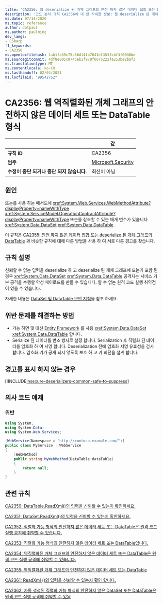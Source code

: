 ```yaml
---
title: 'CA2356: 웹 deserialize 된 개체 그래프의 안전 하지 않은 데이터 집합 또는 DataTable 형식 (코드 분석)'
description: '코드 분석 규칙 CA2356에 대 한 자세한 정보: 웹 deserialize 된 개체 그래프의 안전 하지 않은 데이터 집합 또는 DataTable 형식'
ms.date: 07/14/2020
ms.topic: reference
author: dotpaul
ms.author: paulming
dev_langs:
- CSharp
f1_keywords:
- CA2356
ms.openlocfilehash: 1ab1fa39c75c50d141b7041e1353fcbf3f0030be
ms.sourcegitcommit: 4df8e005c074ceb1f978f007b222fe253be2baf3
ms.translationtype: MT
ms.contentlocale: ko-KR
ms.lasthandoff: 02/04/2021
ms.locfileid: "99542762"
---
```

# <a name="ca2356-unsafe-dataset-or-datatable-type-in-web-deserialized-object-graph"></a>CA2356: 웹 역직렬화된 개체 그래프의 안전하지 않은 데이터 세트 또는 DataTable 형식

| | 값 |
|-|-|
| **규칙 ID** |CA2356|
| **범주** |[Microsoft.Security](security-warnings.md)|
| **수정이 중단 되거나 중단 되지 않습니다.** |최신이 아님|

## <a name="cause"></a>원인

또는를 사용 하는 메서드에 <xref:System.Web.Services.WebMethodAttribute?displayProperty=nameWithType> <xref:System.ServiceModel.OperationContractAttribute?displayProperty=nameWithType> 또는를 참조할 수 있는 매개 변수가 있습니다 <xref:System.Data.DataSet> <xref:System.Data.DataTable> .

이 규칙은 [CA2355: 안전 하지 않은 데이터 집합 또는 deserialize 된 개체 그래프의 DataTable](ca2355.md) 과 비슷한 규칙에 대해 다른 방법을 사용 하 여 서로 다른 경고를 찾습니다.

## <a name="rule-description"></a>규칙 설명

신뢰할 수 없는 입력을 deserialize 하 고 deserialize 된 개체 그래프에 또는가 포함 된 경우 <xref:System.Data.DataSet> <xref:System.Data.DataTable> 공격자는 서비스 거부 공격을 수행할 악성 페이로드를 만들 수 있습니다. 알 수 없는 원격 코드 실행 취약점이 있을 수 있습니다.

자세한 내용은 [DataSet 및 DataTable 보안 지침](../../../framework/data/adonet/dataset-datatable-dataview/security-guidance.md)을 참조 하세요.

## <a name="how-to-fix-violations"></a>위반 문제를 해결하는 방법

- 가능 하면 및 대신 [Entity Framework](/ef/) 를 사용 <xref:System.Data.DataSet> <xref:System.Data.DataTable> 합니다.
- Serialize 된 데이터를 변조 방지로 설정 합니다. Serialization 후 직렬화 된 데이터를 암호화 하 여 서명 합니다. Deserialization 전에 암호화 서명 유효성을 검사 합니다. 암호화 키가 공개 되지 않도록 보호 하 고 키 회전을 설계 합니다.

## <a name="when-to-suppress-warnings"></a>경고를 표시 하지 않는 경우

[!INCLUDE[insecure-deserializers-common-safe-to-suppress](~/includes/code-analysis/insecure-deserializers-common-safe-to-suppress.md)]

## <a name="pseudo-code-examples"></a>의사 코드 예제

### <a name="violation"></a>위반

```csharp
using System;
using System.Data;
using System.Web.Services;

[WebService(Namespace = "http://contoso.example.com/")]
public class MyService : WebService
{
    [WebMethod]
    public string MyWebMethod(DataTable dataTable)
    {
        return null;
    }
}
```

## <a name="related-rules"></a>관련 규칙

[CA2350: DataTable.ReadXml()의 입력을 신뢰할 수 있는지 확인하세요.](ca2350.md)

[CA2351: DataSet.ReadXml()의 입력을 신뢰할 수 있는지 확인하세요.](ca2351.md)

[CA2352: 직렬화 가능 형식의 안전하지 않은 데이터 세트 또는 DataTable은 원격 코드 실행 공격에 취약할 수 있습니다.](ca2352.md)

[CA2353: 직렬화 가능 형식의 안전하지 않은 데이터 세트 또는 DataTable입니다.](ca2353.md)

[CA2354: 역직렬화된 개체 그래프의 안전하지 않은 데이터 세트 또는 DataTable은 원격 코드 실행 공격에 취약할 수 있습니다.](ca2354.md)

[CA2355: 역직렬화된 개체 그래프의 안전하지 않은 데이터 세트 또는 DataTable](ca2355.md)

[CA2361: ReadXml ()의 입력을 신뢰할 수 있는지 확인 합니다.](ca2361.md)

[CA2362: 자동 생성된 직렬화 가능 형식의 안전하지 않은 DataSet 또는 DataTable은 원격 코드 실행 공격에 취약할 수 있음](ca2362.md)
